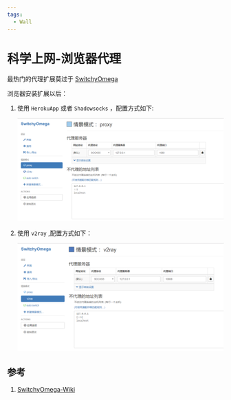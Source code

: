 ```yaml
---
tags:
  - Wall
---
```

# 科学上网-浏览器代理

最热门的代理扩展莫过于 [SwitchyOmega](https://github.com/FelisCatus/SwitchyOmega/releases)

浏览器安装扩展以后：
1. 使用 `HerokuApp` 或者 `Shadowsocks` ，配置方式如下:

    ![配置](/Images/Wall/科学上网-浏览器代理/outside_02.png '配置')

1. 使用 `v2ray` ,配置方式如下：

    ![配置](/Images/Wall/科学上网-浏览器代理/outside_03.png '配置')


## 参考
1. [SwitchyOmega-Wiki](https://github.com/FelisCatus/SwitchyOmega/wiki)